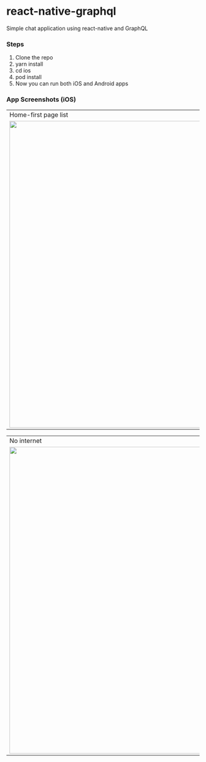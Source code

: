 # react-native-graphql
Simple chat application using react-native and GraphQL
### Steps
1. Clone the repo
2. yarn install
3. cd ios
4. pod install
5. Now you can run both iOS and Android apps

<!-- ![1](https://user-images.githubusercontent.com/19740478/138288066-dd2d69da-4482-4227-894f-6190fcff774a.png)
![2](https://user-images.githubusercontent.com/19740478/138288143-8df6d531-f7e0-4bb4-aa8e-4f6a4b460de5.png)
![3](https://user-images.githubusercontent.com/19740478/138288160-8418a613-9493-4332-8f58-10a3278274d6.png)
![4](https://user-images.githubusercontent.com/19740478/138288167-f8f7a4c7-5f1a-4d4d-83f9-839f28a90f2a.png)
![5](https://user-images.githubusercontent.com/19740478/138288176-be170dab-4ff9-49e5-8bad-efa688220321.png)
![6](https://user-images.githubusercontent.com/19740478/138288186-b03501e9-4a0c-4129-82f6-47e077cccda2.png)
![7](https://user-images.githubusercontent.com/19740478/138288190-7a30e85f-254d-409d-83f7-8148e1df2ce0.png)
![8](https://user-images.githubusercontent.com/19740478/138288201-2c051f41-9309-43cc-a23d-30d9debb8d2a.png) -->


### App Screenshots (iOS)
<table>
  <tr>
    <td>Home-first page list</td>
    <td>Home-second page list</td>
    <td>Pull Refresh</td>
  </tr>
  <tr>
    <td>
      <img src="https://user-images.githubusercontent.com/19740478/175801912-5c20bbce-bbf6-48f4-ba61-19cc2c425b98.png" width=500 height=800>
    </td>
    <td> 
      <img src="https://user-images.githubusercontent.com/19740478/175802156-2cb75f89-38a4-4c33-9e06-bee2c7d1dae9.png" width=500 height=800>         </td>
    <td> 
      <img src="https://user-images.githubusercontent.com/19740478/175802185-e5388f74-9252-44f2-b4cd-223ab8a51673.png" width=500 height=800>         </td>
  </tr>
</table>


<table>
  <tr>
    <td>No internet</td>
    <td>No internet - when refresh</td>
    <td>No internet & fetched saved movie list </td>
  </tr>
  <tr>
    <td>
      <img src="https://user-images.githubusercontent.com/19740478/175802258-134df242-d917-43a9-b438-67e92385301e.png" width=500 height=800>
    </td>
    <td> 
      <img src="https://user-images.githubusercontent.com/19740478/175802294-ad1d4733-1118-4330-a7b1-bde87cc3beb7.png" width=500 height=800>         </td>
    <td> 
      <img src="https://user-images.githubusercontent.com/19740478/175802258-134df242-d917-43a9-b438-67e92385301e.png" width=500 height=800>         </td>
  </tr>
</table>

